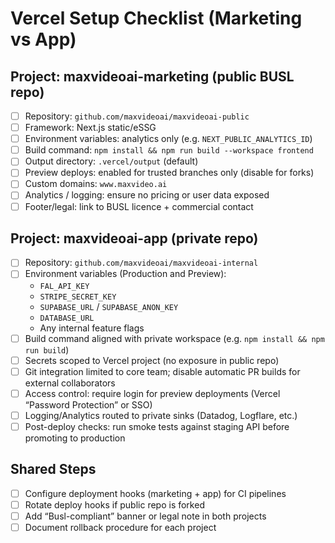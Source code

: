 # Vercel Setup Checklist (Marketing vs App)

## Project: maxvideoai-marketing (public BUSL repo)

- [ ] Repository: `github.com/maxvideoai/maxvideoai-public`
- [ ] Framework: Next.js static/eSSG
- [ ] Environment variables: analytics only (e.g. `NEXT_PUBLIC_ANALYTICS_ID`)
- [ ] Build command: `npm install && npm run build --workspace frontend`
- [ ] Output directory: `.vercel/output` (default)
- [ ] Preview deploys: enabled for trusted branches only (disable for forks)
- [ ] Custom domains: `www.maxvideo.ai`
- [ ] Analytics / logging: ensure no pricing or user data exposed
- [ ] Footer/legal: link to BUSL licence + commercial contact

## Project: maxvideoai-app (private repo)

- [ ] Repository: `github.com/maxvideoai/maxvideoai-internal`
- [ ] Environment variables (Production and Preview):
  - `FAL_API_KEY`
  - `STRIPE_SECRET_KEY`
  - `SUPABASE_URL` / `SUPABASE_ANON_KEY`
  - `DATABASE_URL`
  - Any internal feature flags
- [ ] Build command aligned with private workspace (e.g. `npm install && npm run build`)
- [ ] Secrets scoped to Vercel project (no exposure in public repo)
- [ ] Git integration limited to core team; disable automatic PR builds for external collaborators
- [ ] Access control: require login for preview deployments (Vercel “Password Protection” or SSO)
- [ ] Logging/Analytics routed to private sinks (Datadog, Logflare, etc.)
- [ ] Post-deploy checks: run smoke tests against staging API before promoting to production

## Shared Steps

- [ ] Configure deployment hooks (marketing + app) for CI pipelines
- [ ] Rotate deploy hooks if public repo is forked
- [ ] Add “Busl-compliant” banner or legal note in both projects
- [ ] Document rollback procedure for each project
